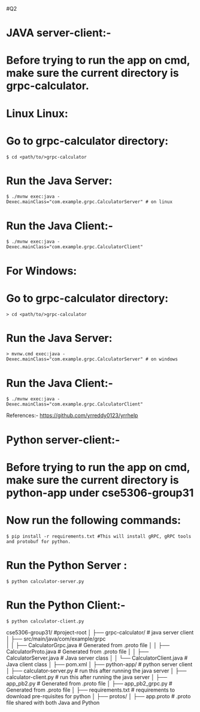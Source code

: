 #Q2

# JAVA server-client:-
#
# Before trying to run the app on cmd, make sure the current directory is grpc-calculator.
#
# Linux Linux:
# Go to grpc-calculator directory:
	$ cd <path/to/>grpc-calculator 
# Run the Java Server:
	$ ./mvnw exec:java -Dexec.mainClass="com.example.grpc.CalculatorServer" # on linux 
# Run the Java Client:-
	$ ./mvnw exec:java -Dexec.mainClass="com.example.grpc.CalculatorClient" 
#
# For Windows:
# Go to grpc-calculator directory:
	> cd <path/to/>grpc-calculator
# Run the Java Server:
	> mvnw.cmd exec:java -Dexec.mainClass="com.example.grpc.CalculatorServer" # on windows 
# Run the Java Client:-
	$ ./mvnw exec:java -Dexec.mainClass="com.example.grpc.CalculatorClient"

References:-
https://github.com/yrreddy0123/yrrhelp

# Python server-client:-
# Before trying to run the app on cmd, make sure the current directory is python-app under cse5306-group31
# Now run the following commands:
	$ pip install -r requirements.txt #This will install gRPC, gRPC tools and protobuf for python.
# Run the Python Server :
	$ python calculator-server.py
# Run the Python Client:-
	$ python calculator-client.py


cse5306-group31/			#project-root
│
├── grpc-calculator/ 		# java server client
│   ├── src/main/java/com/example/grpc	
│   │           				    ├── CalculatorGrpc.java		# Generated from .proto file
│   │           			    	├── CalculatorProto.java	# Generated from .proto file
│   │           					├── CalculatorServer.java	# Java server class
│   │            	  				└── CalculatorClient.java   # Java client class
│   ├── pom.xml
│
├── python-app/ 				# python server client
│   ├── calculator-server.py	# run this after running the java server
│   ├── calculator-client.py	# run this after running the java server
│   ├── app_pb2.py 	     		# Generated from .proto file
│   ├── app_pb2_grpc.py	 		# Generated from .proto file
│   ├── requirements.txt		# requirements to download pre-rquisites for python 
│
├── protos/
│   ├── app.proto       		# .proto file shared with both Java and Python
